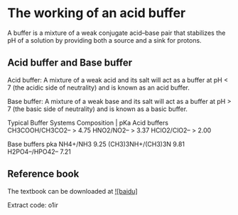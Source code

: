# The working of an acid buffer

A buffer is a mixture of a weak conjugate acid–base pair that stabilizes the pH of a solution by providing both a source and a sink for protons.

## Acid buffer and Base buffer

Acid buffer: A mixture of a weak acid and its salt will act as a buffer at pH < 7 (the acidic side of neutrality) and is known as an acid buffer. 

Base buffer: A mixture of a weak base and its salt will act as a buffer at pH > 7 (the basic side of neutrality) and is known as a basic buffer. 

Typical Buffer Systems
Composition                    |                                  pKa
Acid buffers
CH3COOH/CH3CO2–                >                                4.75
HNO2/NO2–                      >                               3.37
HClO2/ClO2–                    >                               2.00

Base buffers                                                    pka
NH4+/NH3                                                       9.25
(CH3)3NH+/(CH3)3N                                              9.81
H2PO4–/HPO42–                                                  7.21

## Reference book

The textbook can be downloaded at [![baidu]](https://pan.baidu.com/s/1VItr6GWSgxHdQaoQllxnaA) 

Extract code: o1ir
